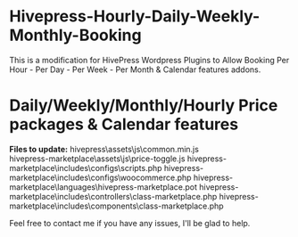 # Hivepress-Hourly-Daily-Weekly-Monthly-Booking
This is a modification for HivePress Wordpress Plugins to Allow Booking Per Hour - Per Day - Per Week - Per Month & Calendar features addons.

# 	Daily/Weekly/Monthly/Hourly Price packages & Calendar features
**Files to update:**
    hivepress\assets\js\common.min.js	
		hivepress-marketplace\assets\js\price-toggle.js
		hivepress-marketplace\includes\configs\scripts.php
		hivepress-marketplace\includes\configs\woocommerce.php
		hivepress-marketplace\languages\hivepress-marketplace.pot
		hivepress-marketplace\includes\controllers\class-marketplace.php
		hivepress-marketplace\includes\components\class-marketplace.php

  Feel free to contact me if you have any issues, I'll be glad to help.

